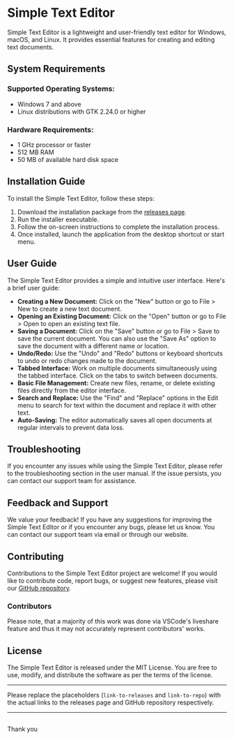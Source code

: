 # Simple Text Editor

Simple Text Editor is a lightweight and user-friendly text editor for Windows, macOS, and Linux. It provides essential features for creating and editing text documents.

## System Requirements

### Supported Operating Systems:
- Windows 7 and above
- Linux distributions with GTK 2.24.0 or higher

### Hardware Requirements:
- 1 GHz processor or faster
- 512 MB RAM
- 50 MB of available hard disk space

## Installation Guide

To install the Simple Text Editor, follow these steps:

1. Download the installation package from the [releases page](https://github.com/KiiingDom/comp3375-groupproject-simpletexteditor).
2. Run the installer executable.
3. Follow the on-screen instructions to complete the installation process.
4. Once installed, launch the application from the desktop shortcut or start menu.

## User Guide

The Simple Text Editor provides a simple and intuitive user interface. Here's a brief user guide:

- **Creating a New Document:** Click on the "New" button or go to File > New to create a new text document.
- **Opening an Existing Document:** Click on the "Open" button or go to File > Open to open an existing text file.
- **Saving a Document:** Click on the "Save" button or go to File > Save to save the current document. You can also use the "Save As" option to save the document with a different name or location.
- **Undo/Redo:** Use the "Undo" and "Redo" buttons or keyboard shortcuts to undo or redo changes made to the document.
- **Tabbed Interface:** Work on multiple documents simultaneously using the tabbed interface. Click on the tabs to switch between documents.
- **Basic File Management:** Create new files, rename, or delete existing files directly from the editor interface.
- **Search and Replace:** Use the "Find" and "Replace" options in the Edit menu to search for text within the document and replace it with other text.
- **Auto-Saving:** The editor automatically saves all open documents at regular intervals to prevent data loss.

## Troubleshooting

If you encounter any issues while using the Simple Text Editor, please refer to the troubleshooting section in the user manual. If the issue persists, you can contact our support team for assistance.

## Feedback and Support

We value your feedback! If you have any suggestions for improving the Simple Text Editor or if you encounter any bugs, please let us know. You can contact our support team via email or through our website.

## Contributing

Contributions to the Simple Text Editor project are welcome! If you would like to contribute code, report bugs, or suggest new features, please visit our [GitHub repository](https://github.com/KiiingDom/comp3375-groupproject-simpletexteditor).

### Contributors

Please note, that a majority of this work was done via VSCode's liveshare feature and thus it may not accurately represent contributors' works. 

## License

The Simple Text Editor is released under the MIT License. You are free to use, modify, and distribute the software as per the terms of the license.

---

Please replace the placeholders (`link-to-releases` and `link-to-repo`) with the actual links to the releases page and GitHub repository respectively.

---
##

Thank you